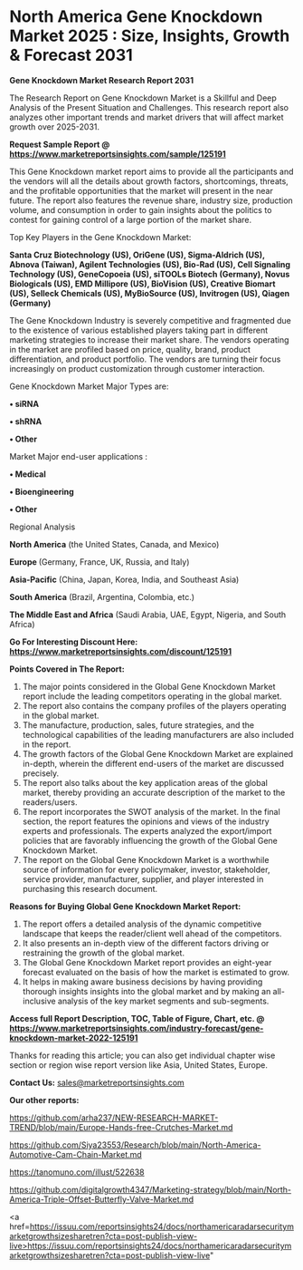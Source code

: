 # North America Gene Knockdown Market 2025 : Size, Insights, Growth & Forecast 2031

<strong>Gene Knockdown Market Research Report 2031</strong>

The Research Report on Gene Knockdown Market is a Skillful and Deep Analysis of the Present Situation and Challenges. This research report also analyzes other important trends and market drivers that will affect market growth over 2025-2031.

<strong>Request Sample Report @ <a href=https://www.marketreportsinsights.com/sample/125191>https://www.marketreportsinsights.com/sample/125191</a></strong>

This Gene Knockdown market report aims to provide all the participants and the vendors will all the details about growth factors, shortcomings, threats, and the profitable opportunities that the market will present in the near future. The report also features the revenue share, industry size, production volume, and consumption in order to gain insights about the politics to contest for gaining control of a large portion of the market share.

Top Key Players in the Gene Knockdown Market:

<strong>Santa Cruz Biotechnology (US), OriGene (US), Sigma-Aldrich (US), Abnova (Taiwan), Agilent Technologies (US), Bio-Rad (US), Cell Signaling Technology (US), GeneCopoeia (US), siTOOLs Biotech (Germany), Novus Biologicals (US), EMD Millipore (US), BioVision (US), Creative Biomart (US), Selleck Chemicals (US), MyBioSource (US), Invitrogen (US), Qiagen (Germany)</strong>

The Gene Knockdown Industry is severely competitive and fragmented due to the existence of various established players taking part in different marketing strategies to increase their market share. The vendors operating in the market are profiled based on price, quality, brand, product differentiation, and product portfolio. The vendors are turning their focus increasingly on product customization through customer interaction.

Gene Knockdown Market Major Types are:

<strong>• siRNA

• shRNA

• Other</strong>

Market Major end-user applications :

<strong>• Medical

• Bioengineering

• Other</strong>

Regional Analysis

</u><strong><b>North America</b></strong> (the United States, Canada, and Mexico)

<strong><b>Europe </b></strong>(Germany, France, UK, Russia, and Italy)

<strong><b>Asia-Pacific</b></strong> (China, Japan, Korea, India, and Southeast Asia)

<strong><b>South America</b></strong> (Brazil, Argentina, Colombia, etc.)

<strong><b>The Middle East and Africa</b></strong> (Saudi Arabia, UAE, Egypt, Nigeria, and South Africa)

<strong>Go For Interesting Discount Here: <a href=https://www.marketreportsinsights.com/discount/125191>https://www.marketreportsinsights.com/discount/125191</a></strong>

<strong>Points Covered in The Report:</strong>
<ol>
  <li>The major points considered in the Global Gene Knockdown Market report include the leading competitors operating in the global market.</li>
  <li>The report also contains the company profiles of the players operating in the global market.</li>
  <li>The manufacture, production, sales, future strategies, and the technological capabilities of the leading manufacturers are also included in the report.</li>
  <li>The growth factors of the Global Gene Knockdown Market are explained in-depth, wherein the different end-users of the market are discussed precisely.</li>
  <li>The report also talks about the key application areas of the global market, thereby providing an accurate description of the market to the readers/users.</li>
  <li>The report incorporates the SWOT analysis of the market. In the final section, the report features the opinions and views of the industry experts and professionals. The experts analyzed the export/import policies that are favorably influencing the growth of the Global Gene Knockdown Market.</li>
  <li>The report on the Global Gene Knockdown Market is a worthwhile source of information for every policymaker, investor, stakeholder, service provider, manufacturer, supplier, and player interested in purchasing this research document.</li>
</ol>
<strong>Reasons for Buying Global Gene Knockdown Market Report:</strong>

<ol>
  <li>The report offers a detailed analysis of the dynamic competitive landscape that keeps the reader/client well ahead of the competitors.</li>
  <li>It also presents an in-depth view of the different factors driving or restraining the growth of the global market.</li>
  <li>The Global Gene Knockdown Market report provides an eight-year forecast evaluated on the basis of how the market is estimated to grow.</li>
  <li>It helps in making aware business decisions by having providing thorough insights insights into the global market and by making an all-inclusive analysis of the key market segments and sub-segments.</li>
</ol>
<strong>Access full Report Description, TOC, Table of Figure, Chart, etc. @ <a href=https://www.marketreportsinsights.com/industry-forecast/gene-knockdown-market-2022-125191>https://www.marketreportsinsights.com/industry-forecast/gene-knockdown-market-2022-125191</a></strong>


Thanks for reading this article; you can also get individual chapter wise section or region wise report version like Asia, United States, Europe.

<strong>Contact Us:</strong>
sales@marketreportsinsights.com

<strong>Our other reports:</strong>

<a href=https://github.com/arha237/NEW-RESEARCH-MARKET-TREND/blob/main/Europe-Hands-free-Crutches-Market.md>https://github.com/arha237/NEW-RESEARCH-MARKET-TREND/blob/main/Europe-Hands-free-Crutches-Market.md</a>

<a href=https://github.com/Siya23553/Research/blob/main/North-America-Automotive-Cam-Chain-Market.md>https://github.com/Siya23553/Research/blob/main/North-America-Automotive-Cam-Chain-Market.md</a>

<a href=https://tanomuno.com/illust/522638>https://tanomuno.com/illust/522638</a>

<a href=https://github.com/digitalgrowth4347/Marketing-strategy/blob/main/North-America-Triple-Offset-Butterfly-Valve-Market.md>https://github.com/digitalgrowth4347/Marketing-strategy/blob/main/North-America-Triple-Offset-Butterfly-Valve-Market.md</a>

<a href=https://issuu.com/reportsinsights24/docs/northamericaradarsecuritymarketgrowthsizesharetren?cta=post-publish-view-live>https://issuu.com/reportsinsights24/docs/northamericaradarsecuritymarketgrowthsizesharetren?cta=post-publish-view-live</a>"
